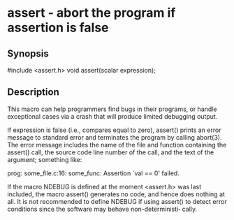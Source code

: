 # assert - abort the program if assertion is false

## Synopsis

#include <assert.h>
void assert(scalar expression);

## Description

This  macro  can  help programmers find bugs in their programs, or handle exceptional cases via a crash that will produce limited debugging output.

If expression is false (i.e., compares equal to zero), assert() prints an error message to standard error and  terminates  the  program  by calling  abort(3).   The error message includes the name of the file and function containing the assert() call, the source code line number of the call, and the text of the argument; something like:

prog: some_file.c:16: some_func: Assertion `val == 0' failed.

If the macro NDEBUG is defined at the moment <assert.h> was last included, the macro assert() generates no code, and hence does nothing  at all.   It  is not recommended to define NDEBUG if using assert() to detect error conditions since the software may behave non-deterministi‐ cally.
